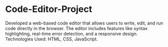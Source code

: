# Code-Editor-Project
Developed a web-based code editor that allows users to write, edit, and run code directly in the browser. The editor includes features like syntax highlighting, real-time error detection, and a responsive design.
Technologies Used: HTML, CSS, JavaScript.
